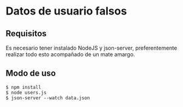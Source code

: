 # Datos de usuario falsos

## Requisitos
Es necesario tener instalado NodeJS y json-server, preferentemente realizar todo esto acompañado de un mate amargo.

## Modo de uso

    $ npm install
    $ node users.js
    $ json-server --watch data.json
